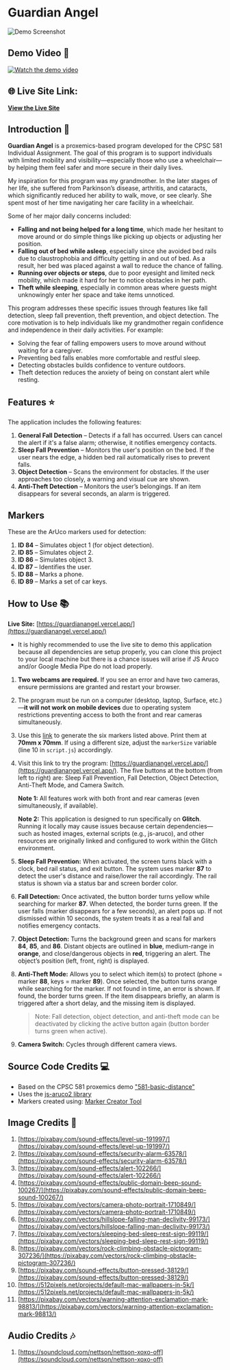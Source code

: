 # Guardian Angel

![Demo Screenshot](https://i.imgur.com/o3mfj0Z.png)


## Demo Video 🎥

[![Watch the demo video](https://img.youtube.com/vi/8Nj8ePU1TnI/0.jpg)](https://www.youtube.com/watch?v=8Nj8ePU1TnI)


## 🌐 Live Site Link:
[**View the Live Site**](https://guardianangel.vercel.app/)



## Introduction 📝

**Guardian Angel** is a proxemics-based program developed for the CPSC 581 Individual Assignment. The goal of this program is to support individuals with limited mobility and visibility—especially those who use a wheelchair—by helping them feel safer and more secure in their daily lives.

My inspiration for this program was my grandmother. In the later stages of her life, she suffered from Parkinson’s disease, arthritis, and cataracts, which significantly reduced her ability to walk, move, or see clearly. She spent most of her time navigating her care facility in a wheelchair.

Some of her major daily concerns included:

- **Falling and not being helped for a long time**, which made her hesitant to move around or do simple things like picking up objects or adjusting her position.
- **Falling out of bed while asleep**, especially since she avoided bed rails due to claustrophobia and difficulty getting in and out of bed. As a result, her bed was placed against a wall to reduce the chance of falling.
- **Running over objects or steps**, due to poor eyesight and limited neck mobility, which made it hard for her to notice obstacles in her path.
- **Theft while sleeping**, especially in common areas where guests might unknowingly enter her space and take items unnoticed.

This program addresses these specific issues through features like fall detection, sleep fall prevention, theft prevention, and object detection. The core motivation is to help individuals like my grandmother regain confidence and independence in their daily activities. For example:

- Solving the fear of falling empowers users to move around without waiting for a caregiver.
- Preventing bed falls enables more comfortable and restful sleep.
- Detecting obstacles builds confidence to venture outdoors.
- Theft detection reduces the anxiety of being on constant alert while resting.

## Features ⭐

The application includes the following features:

1. **General Fall Detection** – Detects if a fall has occurred. Users can cancel the alert if it's a false alarm; otherwise, it notifies emergency contacts.
2. **Sleep Fall Prevention** – Monitors the user's position on the bed. If the user nears the edge, a hidden bed rail automatically rises to prevent falls.
3. **Object Detection** – Scans the environment for obstacles. If the user approaches too closely, a warning and visual cue are shown.
4. **Anti-Theft Detection** – Monitors the user’s belongings. If an item disappears for several seconds, an alarm is triggered.

## Markers

These are the ArUco markers used for detection:

1. **ID 84** – Simulates object 1 (for object detection).
2. **ID 85** – Simulates object 2.
3. **ID 86** – Simulates object 3.
4. **ID 87** – Identifies the user.
5. **ID 88** – Marks a phone.
6. **ID 89** – Marks a set of car keys.

## How to Use 📚

**Live Site:** [https://guardianangel.vercel.app/](https://guardianangel.vercel.app/)

- It is highly recommended to use the live site to demo this application because all dependencies are setup properly, you can clone this project to your local machine but there is a chance issues will arise if JS Aruco and/or Google Media Pipe do not load properly.

1. **Two webcams are required.** If you see an error and have two cameras, ensure permissions are granted and restart your browser.

2. The program must be run on a computer (desktop, laptop, Surface, etc.)—**it will not work on mobile devices** due to operating system restrictions preventing access to both the front and rear cameras simultaneously.

3. Use this [link](https://damianofalcioni.github.io/js-aruco2/samples/marker-creator/marker-creator.html?dictionary=ARUCO_MIP_36h12) to generate the six markers listed above. Print them at **70mm x 70mm**. If using a different size, adjust the `markerSize` variable (line 10 in `script.js`) accordingly.

4. Visit this link to try the program: [https://guardianangel.vercel.app/](https://guardianangel.vercel.app/).
   The five buttons at the bottom (from left to right) are: Sleep Fall Prevention, Fall Detection, Object Detection, Anti-Theft Mode, and Camera Switch.

    **Note 1:** All features work with both front and rear cameras (even simultaneously, if available).

    **Note 2:** This application is designed to run specifically on **Glitch**. Running it locally may cause issues because certain dependencies—such as hosted images, external scripts (e.g., js-aruco), and other resources are originally linked and configured to work within the Glitch environment.

5. **Sleep Fall Prevention:** When activated, the screen turns black with a clock, bed rail status, and exit button. The system uses marker **87** to detect the user's distance and raise/lower the rail accordingly. The rail status is shown via a status bar and screen border color.

6. **Fall Detection:** Once activated, the button border turns yellow while searching for marker **87**. When detected, the border turns green. If the user falls (marker disappears for a few seconds), an alert pops up. If not dismissed within 10 seconds, the system treats it as a real fall and notifies emergency contacts.

7. **Object Detection:** Turns the background green and scans for markers **84**, **85**, and **86**. Distant objects are outlined in **blue**, medium-range in **orange**, and close/dangerous objects in **red**, triggering an alert. The object’s position (left, front, right) is displayed.

8. **Anti-Theft Mode:** Allows you to select which item(s) to protect (phone = marker **88**, keys = marker **89**). Once selected, the button turns orange while searching for the marker. If not found in time, an error is shown. If found, the border turns green. If the item disappears briefly, an alarm is triggered after a short delay, and the missing item is displayed.

   > Note: Fall detection, object detection, and anti-theft mode can be deactivated by clicking the active button again (button border turns green when active).

9. **Camera Switch:** Cycles through different camera views.

## Source Code Credits 💻

- Based on the CPSC 581 proxemics demo ["581-basic-distance"](https://glitch.com/edit/#!/581-basic-distance?path=index.html%3A3%3A8)
- Uses the [js-aruco2 library](https://damianofalcioni.github.io/js-aruco2/)
- Markers created using: [Marker Creator Tool](https://damianofalcioni.github.io/js-aruco2/samples/marker-creator/marker-creator.html?dictionary=ARUCO_MIP_36h12)

## Image Credits 📸

1. [https://pixabay.com/sound-effects/level-up-191997/](https://pixabay.com/sound-effects/level-up-191997/)
2. [https://pixabay.com/sound-effects/security-alarm-63578/](https://pixabay.com/sound-effects/security-alarm-63578/)
3. [https://pixabay.com/sound-effects/alert-102266/](https://pixabay.com/sound-effects/alert-102266/)
4. [https://pixabay.com/sound-effects/public-domain-beep-sound-100267/](https://pixabay.com/sound-effects/public-domain-beep-sound-100267/)
5. [https://pixabay.com/vectors/camera-photo-portrait-1710849/](https://pixabay.com/vectors/camera-photo-portrait-1710849/)
6. [https://pixabay.com/vectors/hillslope-falling-man-declivity-99173/](https://pixabay.com/vectors/hillslope-falling-man-declivity-99173/)
7. [https://pixabay.com/vectors/sleeping-bed-sleep-rest-sign-99119/](https://pixabay.com/vectors/sleeping-bed-sleep-rest-sign-99119/)
8. [https://pixabay.com/vectors/rock-climbing-obstacle-pictogram-307236/](https://pixabay.com/vectors/rock-climbing-obstacle-pictogram-307236/)
9. [https://pixabay.com/sound-effects/button-pressed-38129/](https://pixabay.com/sound-effects/button-pressed-38129/)
10. [https://512pixels.net/projects/default-mac-wallpapers-in-5k/](https://512pixels.net/projects/default-mac-wallpapers-in-5k/)
11. [https://pixabay.com/vectors/warning-attention-exclamation-mark-98813/](https://pixabay.com/vectors/warning-attention-exclamation-mark-98813/)

## Audio Credits 🎶

1. [https://soundcloud.com/nettson/nettson-xoxo-off](https://soundcloud.com/nettson/nettson-xoxo-off)
